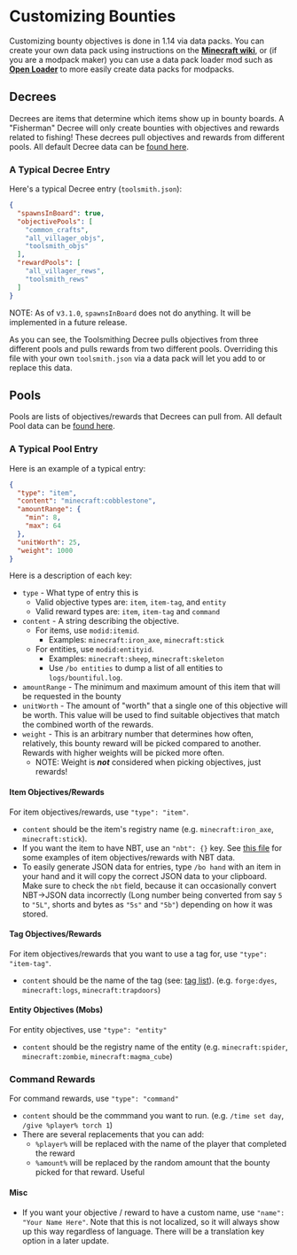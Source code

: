 # Customizing Bounties

Customizing bounty objectives is done in 1.14 via data packs. You can create your own data pack using instructions on the **[Minecraft wiki](https://minecraft.gamepedia.com/Data_pack)**, or (if you are a modpack maker) you can use a data pack loader mod such as **[Open Loader](https://www.curseforge.com/minecraft/mc-mods/open-loader)** to more easily create data packs for modpacks.

## Decrees

Decrees are items that determine which items show up in bounty boards. A "Fisherman" Decree will only create bounties with objectives and rewards related to fishing! These decrees pull objectives and rewards from different pools. All default Decree data can be [found here](https://github.com/ejektaflex/Bountiful/tree/1.14-legacy-forge/src/main/resources/data/bountiful/bounties/decrees/bountiful).

### A Typical Decree Entry

Here's a typical Decree entry (`toolsmith.json`):
```json
{
  "spawnsInBoard": true,
  "objectivePools": [
    "common_crafts",
    "all_villager_objs",
    "toolsmith_objs"
  ],
  "rewardPools": [
    "all_villager_rews",
    "toolsmith_rews"
  ]
}
```
NOTE: As of v`3.1.0`, `spawnsInBoard` does not do anything. It will be implemented in a future release.

As you can see, the Toolsmithing Decree pulls objectives from three different pools and pulls rewards from two different pools. Overriding this file with your own `toolsmith.json` via a data pack will let you add to or replace this data.

## Pools

Pools are lists of objectives/rewards that Decrees can pull from. All default Pool data can be [found here](https://github.com/ejektaflex/Bountiful/tree/1.14-legacy-forge/src/main/resources/data/bountiful/bounties/pools/bountiful).

### A Typical Pool Entry
Here is an example of a typical entry:
```json
{
  "type": "item",
  "content": "minecraft:cobblestone",
  "amountRange": {
    "min": 8,
    "max": 64
  },
  "unitWorth": 25,
  "weight": 1000
}
```

Here is a description of each key:
* `type` - What type of entry this is
  * Valid objective types are: `item`, `item-tag`, and `entity`
  * Valid reward types are: `item`, `item-tag` and `command`
* `content` - A string describing the objective. 
  * For items, use `modid:itemid`.
    * Examples: `minecraft:iron_axe`, `minecraft:stick`
  * For entities, use `modid:entityid`.
    * Examples: `minecraft:sheep`, `minecraft:skeleton`
    * Use `/bo entities` to dump a list of all entities to `logs/bountiful.log`.
* `amountRange` - The minimum and maximum amount of this item that will be requested in the bounty
* `unitWorth` - The amount of "worth" that a single one of this objective will be worth. This value will be used to find suitable objectives that match the combined worth of the rewards.
* `weight` - This is an arbitrary number that determines how often, relatively, this bounty reward will be picked compared to another. Rewards with higher weights will be picked more often.
  * NOTE: Weight is ***not*** considered when picking objectives, just rewards!


#### Item Objectives/Rewards

For item objectives/rewards, use `"type": "item"`. 
* `content` should be the item's registry name (e.g. `minecraft:iron_axe`, `minecraft:stick`).
* If you want the item to have NBT, use an `"nbt": {}` key. See [this file](https://github.com/ejektaflex/Bountiful/blob/1.14-legacy-forge/src/main/resources/data/bountiful/bounties/pools/bountiful/common_enchants.json) for some examples of item objectives/rewards with NBT data.
* To easily generate JSON data for entries, type `/bo hand` with an item in your hand and it will copy the correct JSON data to your clipboard. Make sure to check the `nbt` field, because it can occasionally convert NBT->JSON data incorrectly (Long number being converted from say `5` to `"5L"`, shorts and bytes as `"5s"` and `"5b"`) depending on how it was stored.


#### Tag Objectives/Rewards

For item objectives/rewards that you want to use a tag for, use `"type": "item-tag"`.
* `content` should be the name of the tag (see: [tag list](https://minecraft.gamepedia.com/Tag)). (e.g. `forge:dyes`, `minecraft:logs`, `minecraft:trapdoors`)


#### Entity Objectives (Mobs)

For entity objectives, use `"type": "entity"`
* `content` should be the registry name of the entity (e.g. `minecraft:spider`, `minecraft:zombie`, `minecraft:magma_cube`)

### Command Rewards

For command rewards, use `"type": "command"`
* `content` should be the commmand you want to run. (e.g. `/time set day`, `/give %player% torch 1`)
* There are several replacements that you can add:
  * `%player%` will be replaced with the name of the player that completed the reward
  * `%amount%` will be replaced by the random amount that the bounty picked for that reward. Useful



#### Misc

* If you want your objective / reward to have a custom name, use `"name": "Your Name Here"`. Note that this is not localized, so it will always show up this way regardless of language. There will be a translation key option in a later update.